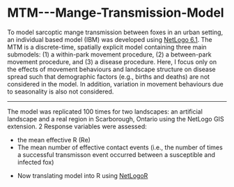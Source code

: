 # MTM---Mange-Transmission-Model

To model sarcoptic mange transmission between foxes in an urban setting, an individual based model (IBM) was developed using [NetLogo 6.1](https://ccl.northwestern.edu/netlogo/). The MTM is a discrete-time, spatially explicit model containing three main submodels: (1) a within-park movement procedure, (2) a between-park movement procedure, and (3) a disease procedure. Here, I focus only on the effects of movement behaviours and landscape structure on disease spread such that demographic factors (e.g., births and deaths) are not considered in the model. In addition, variation in movement behaviours due to seasonality is also not considered.

--------------------------------------------------------------------------------------------------------------------------------------------------------------------------------

The model was replicated 100 times for two landscapes: an artificial landscape and a real region in Scarborough, Ontario using the NetLogo GIS extension.
2 Response variables were assessed: 
- the mean effective R (Re)
- The mean number of effective contact events (i.e., the number of times a successful transmisson event occurred between a susceptible and infected fox) 
* Now translating model into R using [NetLogoR](https://github.com/PredictiveEcology/NetLogoR)
